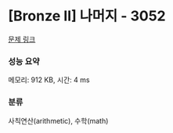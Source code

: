 # [Bronze II] 나머지 - 3052 

[문제 링크](https://www.acmicpc.net/problem/3052) 

### 성능 요약

메모리: 912 KB, 시간: 4 ms

### 분류

사칙연산(arithmetic), 수학(math)

